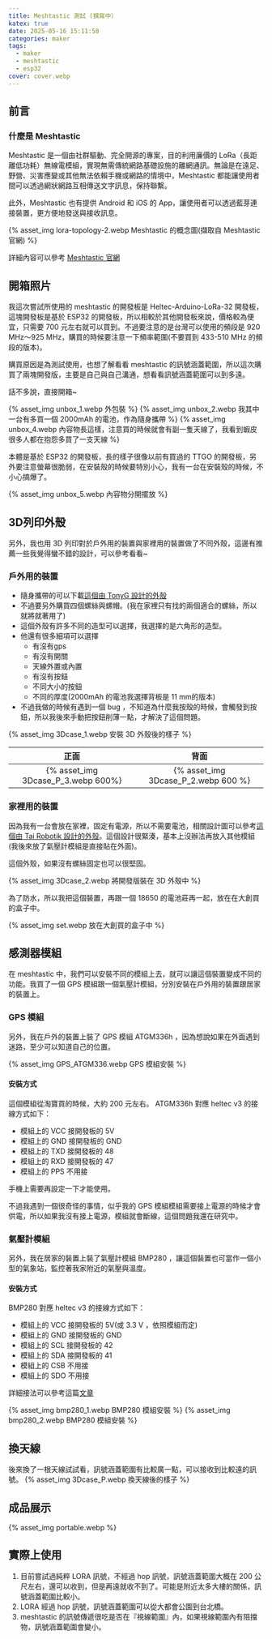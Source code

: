 ```yaml
---
title: Meshtastic 測試 (撰寫中）
katex: true
date: 2025-05-16 15:11:58
categories: maker
tags:
  - maker
  - meshtastic
  - esp32
cover: cover.webp
---
```


## 前言

### 什麼是 Meshtastic

Meshtastic 是一個由社群驅動、完全開源的專案，目的利用廉價的 LoRa（長距離低功耗）無線電模組，實現無需傳統網路基礎設施的離網通訊。無論是在遠足、野營、災害應變或其他無法依賴手機或網路的情境中，Meshtastic 都能讓使用者間可以透過網狀網路互相傳送文字訊息，保持聯繫。

此外，Meshtastic 也有提供 Android 和 iOS 的 App，讓使用者可以透過藍芽連接裝置，更方便地發送與接收訊息。

{% asset_img lora-topology-2.webp Meshtastic 的概念圖(擷取自 Meshtastic 官網) %}

詳細內容可以參考 [Meshtastic 官網](https://meshtastic.org/docs/introduction/)

## 開箱照片

我這次嘗試所使用的 meshtastic 的開發板是 Heltec-Arduino-LoRa-32 開發板，這塊開發板是基於 ESP32 的開發板，所以相較於其他開發板來說，價格較為便宜，只需要 700 元左右就可以買到。不過要注意的是台灣可以使用的頻段是 920 MHz～925 MHz，購買的時候要注意一下頻率範圍(不要買到 433-510 MHz 的頻段的版本)。

購買原因是為測試使用，也想了解看看 meshtastic 的訊號涵蓋範圍，所以這次購買了兩塊開發版，主要是自己與自己溝通，想看看訊號涵蓋範圍可以到多遠。

話不多說，直接開箱~

{% asset_img unbox_1.webp 外包裝 %}
{% asset_img unbox_2.webp 我其中一台有多買一個 2000mAh 的電池，作為隨身攜帶 %}
{% asset_img unbox_4.webp 內容物長這樣，注意買的時候就會有副一隻天線了，我看到蝦皮很多人都在抱怨多買了一支天線 %}

本體是基於 ESP32 的開發板，長的樣子很像以前有買過的 TTGO 的開發板，另外要注意螢幕很脆弱，在安裝殼的時候要特別小心，我有一台在安裝殼的時候，不小心搞爆了。

{% asset_img unbox_5.webp 內容物分開擺放 %}

## 3D列印外殼

另外，我也用 3D 列印對於戶外用的裝置與家裡用的裝置做了不同外殼，這邊有推薦一些我覺得蠻不錯的設計，可以參考看看~

### 戶外用的裝置

- 隨身攜帶的可以下載[這個由 TonyG 設計的外殼](https://www.printables.com/model/466818-heltec-v3-mini-case-for-meshtastic/files)
- 不過要另外購買四個螺絲與螺帽。(我在家裡只有找的兩個適合的螺絲，所以就將就著用了)
- 這個外殼有許多不同的造型可以選擇，我選擇的是六角形的造型。
- 他還有很多細項可以選擇
    - 有沒有gps
    - 有沒有開關
    - 天線外置或內置
    - 有沒有按鈕
    - 不同大小的按鈕
    - 不同的厚度(2000mAh 的電池我選擇背板是 11 mm的版本)
- 不過我做的時候有遇到一個 bug ，不知道為什麼我按殼的時候，會觸發到按鈕，所以我後來手動把按鈕削薄一點，才解決了這個問題。

{% asset_img 3Dcase_1.webp 安裝 3D 外殼後的樣子 %}

| 正面 | 背面 |
| :---: | :---: |
| {% asset_img 3Dcase_P_3.webp 600%} | {% asset_img 3Dcase_P_2.webp 600 %} |

### 家裡用的裝置

因為我有一台會放在家裡，固定有電源，所以不需要電池，相關設計圖可以參考[這個由 Tai Robotik 設計的外殼](https://makerworld.com/zh/models/416199-heltec-v3-case-running-meshtastic?from=search#profileId-318468)。這個設計很緊湊，基本上沒辦法再放入其他模組(我後來放了氣壓計模組是直接貼在外面)。

這個外殼，如果沒有螺絲固定也可以很堅固。

{% asset_img 3Dcase_2.webp 將開發版裝在 3D 外殼中 %}

為了防水，所以我把這個裝置，再跟一個 18650 的電池莊再一起，放在在大創買的盒子中。

{% asset_img set.webp 放在大創買的盒子中 %}

## 感測器模組

在 meshtastic 中，我們可以安裝不同的模組上去，就可以讓這個裝置變成不同的功能。我買了一個 GPS 模組跟一個氣壓計模組，分別安裝在戶外用的裝置跟居家的裝置上。

### GPS 模組
另外，我在戶外的裝置上裝了 GPS 模組 ATGM336h ，因為想說如果在外面遇到迷路，至少可以知道自己的位置。

{% asset_img GPS_ATGM336.webp GPS 模組安裝 %}

#### 安裝方式

這個模組從淘寶買的時候，大約 200 元左右。
ATGM336h 對應 heltec v3 的接線方式如下：

- 模組上的 VCC 接開發板的 5V
- 模組上的 GND 接開發板的 GND
- 模組上的 TXD 接開發板的 48
- 模組上的 RXD 接開發板的 47
- 模組上的 PPS 不用接

手機上需要再設定一下才能使用。

不過我遇到一個很奇怪的事情，似乎我的 GPS 模組模組需要接上電源的時候才會供電，所以如果我沒有接上電源，模組就會斷線，這個問題我還在研究中。

### 氣壓計模組

另外，我在居家的裝置上裝了氣壓計模組 BMP280 ，讓這個裝置也可當作一個小型的氣象站，監控著我家附近的氣壓與溫度。

#### 安裝方式

BMP280 對應 heltec v3 的接線方式如下：

- 模組上的 VCC 接開發板的 5V(或 3.3 V ，依照模組而定)
- 模組上的 GND 接開發板的 GND
- 模組上的 SCL 接開發板的 42
- 模組上的 SDA 接開發板的 41
- 模組上的 CSB 不用接
- 模組上的 SDO 不用接

詳細接法可以參考這篇[文章](https://adrelien.com/how-to-add-telemetry-sensor-to-heltec-lora-v3-meshtastic-node/)

{% asset_img bmp280_1.webp BMP280 模組安裝 %}
{% asset_img bmp280_2.webp BMP280 模組安裝 %}

## 換天線

後來換了一根天線試試看，訊號涵蓋範圍有比較廣一點，可以接收到比較遠的訊號。
{% asset_img 3Dcase_P.webp 換天線後的樣子 %}

## 成品展示

{% asset_img portable.webp %}


## 實際上使用

1. 目前嘗試過純粹 LORA 訊號，不經過 hop 訊號，訊號涵蓋範圍大概在 200 公尺左右，還可以收到，但是再遠就收不到了。可能是附近太多大樓的關係，訊號涵蓋範圍比較小。
2. LORA 經過 hop 訊號，訊號涵蓋範圍可以從大都會公園到台北橋。
3. meshtastic 的訊號傳遞很吃是否在『視線範圍』內，如果視線範圍內有阻擋物，訊號涵蓋範圍會變小。
